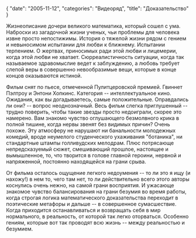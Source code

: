 {
   "date": "2005-11-12",
   "categories": "Видеоряд",
   "title": "Доказательство"
}

Жизнеописание дочери великого математика, который сошел с ума. Наброски из загадочной жизни ученых, чьи проблемы для человека извне просто непостижимы. История о тяжелой жизни рядом с гением и невыносимом испытании для любви к ближнему. Испытании терпением. О жертвах, приносимых ради этой любви и лицемерии, когда этой любви не хватает. Сюрреалистичность ситуации, когда так называемое здравомыслие ведет к заблуждению, а любовь требует слепой веры в совершенно невообразимые вещи, которые в конце концов оказываются истиной.

Фильм снят по пьесе, отмеченной Пулитцеровской премией. Гвиннет Пэлтроу и Энтони Хопкинс. Категория -- интеллектуальное кино. Ожидания, как вы догадываетесь, самые положительные. Оправдались ли они? -- вопрос неоднозначный. Весь фильм слегка приглушенный -- трудно поверить, чтобы такие звезды просто недоиграли, скорее это намерено. Вам знакомо чувство оглушающего безмолвного крика в полной тишине, когда нервы звенят без видимых причин? Очень похоже. Эту атмосферу не нарушают ни банальности молодежных комедий, вроде неумелого студенческого ухаживания "ботаника", ни стандартные штампы голливудских мелодрам. Плюс потрясающе непредсказуемый сюжет, смешивающий прошлое, настоящее и вымышленное, то, что творится в голове главной героини, нервной и напряженной, постоянно находящейся на грани срыва.

От фильма осталось ощущение легкого недоумения -- то ли это я ищу (и нахожу!) в нем то, чего там нет, то ли действительно всего этого авторы коснулись очень нежно, на самой грани восприятия. И ужасающе знакомое чувство балансирования на грани безумия во время работы, когда строгая логика математического доказательства переходит в поэтические метафоры и дальше -- в совершенное сумасшествие. Когда приходится останавливаться и возвращать себя в мир нормального, в реальность, от которой так легко оторваться. Особенно гениям, которые вот так проводят всю жизнь -- между реальностью и безумием.
